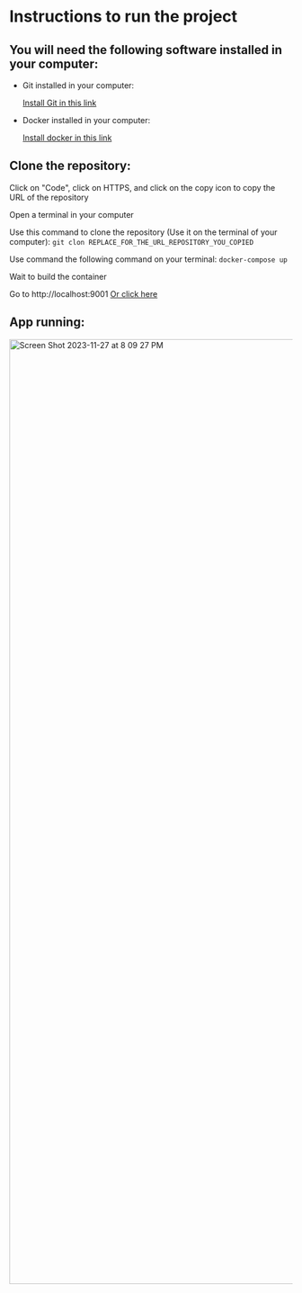 <h1>Instructions to run the project</h1>
<h2>You will need the following software installed in your computer:</h2>
<ul>
    <li>
        <p>Git installed in your computer:</p>
        <a href="https://git-scm.com/downloads" target="_blank">Install Git in this link</a>
    </li>
    <li>
        <p>Docker installed in your computer:</p>
        <a href="https://www.docker.com/get-started/" target="_blank">Install docker in this link</a>
    </li>
</ul>
<h2>Clone the repository:</h2>
<p>Click on "Code", click on HTTPS, and click on the copy icon to copy the URL of the repository</p>
<p>Open a terminal in your computer</p>
<p>Use this command to clone the repository (Use it on the terminal of your computer): <code>git clon REPLACE_FOR_THE_URL_REPOSITORY_YOU_COPIED</code></p>
<p>Use command the following command on your terminal: <code>docker-compose up</code></p>
<p>Wait to build the container</p>
<p>Go to http://localhost:9001 <a href="http://localhost:9001/" target="_blank">Or click here</a></p>
<h2>App running:</h2>
<img width="1680" alt="Screen Shot 2023-11-27 at 8 09 27 PM" src="https://github.com/carlossilvestri/fulltimeforce-test/assets/54336195/998bf105-491e-4b97-b99d-8f7aadf8d628">

